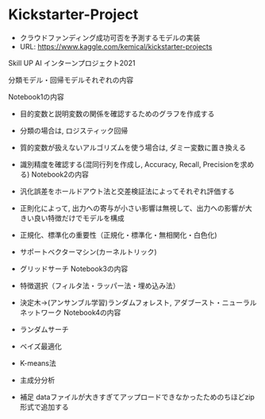# Kickstarter-Project

* クラウドファンディング成功可否を予測するモデルの実装
* URL: https://www.kaggle.com/kemical/kickstarter-projects

Skill UP AI インターンプロジェクト2021

分類モデル・回帰モデルそれぞれの内容

Notebook1の内容
* 目的変数と説明変数の関係を確認するためのグラフを作成する
* 分類の場合は, ロジスティック回帰
* 質的変数が扱えないアルゴリズムを使う場合は, ダミー変数に置き換える
* 識別精度を確認する(混同行列を作成し, Accuracy, Recall, Precisionを求める)
Notebook2の内容
* 汎化誤差をホールドアウト法と交差検証法によってそれぞれ評価する
* 正則化によって, 出力への寄与が小さい影響は無視して、出力への影響が大きい良い特徴だけでモデルを構成
* 正規化、標準化の重要性（正規化・標準化・無相関化・白色化)
* サポートベクターマシン(カーネルトリック)
* グリッドサーチ
Notebook3の内容
* 特徴選択（フィルタ法・ラッパー法・埋め込み法）
* 決定木→(アンサンブル学習)ランダムフォレスト, アダブースト・ニューラルネットワーク
Notebook4の内容
* ランダムサーチ
* ベイズ最適化
* K-means法
* 主成分分析

* 補足
dataファイルが大きすぎてアップロードできなかったためのちほどzip 形式で追加する
